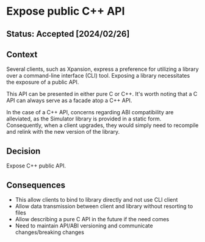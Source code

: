 # Expose public C++ API

## Status: Accepted [2024/02/26]

## Context

Several clients, such as Xpansion, express a preference for utilizing a library over a command-line interface (CLI) tool. Exposing a library necessitates the exposure of a public API.

This API can be presented in either pure C or C++. It's worth noting that a C API can always serve as a facade atop a C++ API.

In the case of a C++ API, concerns regarding ABI compatibility are alleviated, as the Simulator library is provided in a static form. Consequently, when a client upgrades, they would simply need to recompile and relink with the new version of the library.

## Decision

Expose C++ public API.

## Consequences

* This allow clients to bind to library directly and not use CLI client
* Allow data transmission between client and library without resorting to files
* Allow describing a pure C API in the future if the need comes
* Need to maintain API/ABI versioning and communicate changes/breaking changes
